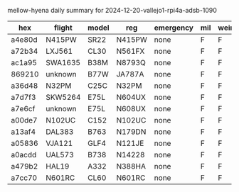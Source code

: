 mellow-hyena daily summary for 2024-12-20-vallejo1-rpi4a-adsb-1090

|hex|flight|model|reg|emergency|mil|weirdo|
|--|--|--|--|--|--|--|
|a4e80d|N415PW|SR22|N415PW|none|F|F|
|a72b34|LXJ561|CL30|N561FX|none|F|F|
|ac1a95|SWA1635|B38M|N8793Q|none|F|F|
|869210|unknown|B77W|JA787A|none|F|F|
|a36d48|N32PM|C25C|N32PM|none|F|F|
|a7d7f3|SKW5264|E75L|N604UX|none|F|F|
|a7e6cf|unknown|E75L|N608UX|none|F|F|
|a00de7|N102UC|C152|N102UC|none|F|F|
|a13af4|DAL383|B763|N179DN|none|F|F|
|a05836|VJA121|GLF4|N121JE|none|F|F|
|a0acdd|UAL573|B738|N14228|none|F|F|
|a479b2|HAL19|A332|N388HA|none|F|F|
|a7cc70|N601RC|CL60|N601RC|none|F|F|
